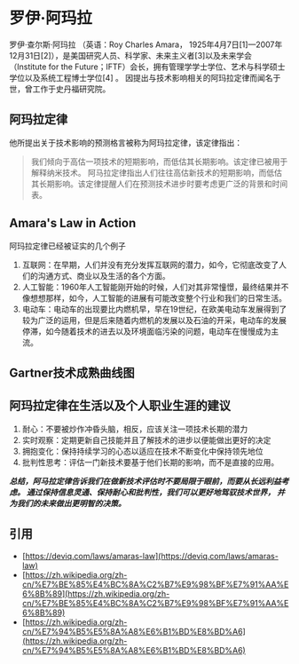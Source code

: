 # 罗伊·阿玛拉
罗伊·查尔斯·阿玛拉 （英语：Roy Charles Amara， 1925年4月7日[1]—2007年12月31日[2]），是美国研究人员、科学家、未来主义者[3]以及未来学会（Institute for the Future；IFTF）会长，拥有管理学学士学位、艺术与科学硕士学位以及系统工程博士学位[4] 。
因提出与技术影响相关的阿玛拉定律而闻名于世，曾工作于史丹福研究院。
## 阿玛拉定律
他所提出关于技术影响的预测格言被称为阿玛拉定律，该定律指出：
> 我们倾向于高估一项技术的短期影响，而低估其长期影响。该定律已被用于解释纳米技术。
阿马拉定律指出人们往往高估新技术的短期影响，而低估其长期影响。该定律提醒人们在预测技术进步时要考虑更广泛的背景和时间表。
## Amara's Law in Action
阿玛拉定律已经被证实的几个例子 
1. 互联网：在早期，人们并没有充分发挥互联网的潜力，如今，它彻底改变了人们的沟通方式、商业以及生活的各个方面。
2. 人工智能：1960年人工智能刚开始的时候，人们对其非常憧憬，最终结果并不像想想那样，如今，人工智能的进展有可能改变整个行业和我们的日常生活。
3. 电动车：电动车的出现要比内燃机早，早在19世纪，在欧美电动车发展得到了较为广泛的运用，但是后来随着内燃机的发展以及石油的开采，电动车的发展停滞，如今随着技术的进去以及环境面临污染的问题，电动车在慢慢成为主流。
## Gartner技术成熟曲线图
## 阿玛拉定律在生活以及个人职业生涯的建议
1. 耐心：不要被炒作冲昏头脑，相反，应该关注一项技术长期的潜力
2. 实时观察：定期更新自己技能并且了解技术的进步以便能做出更好的决定
3. 拥抱变化：保持持续学习的心态以适应在技术不断变化中保持领先地位
4. 批判性思考：评估一门新技术要基于他们长期的影响，而不是直接的应用。

***总结，阿马拉定律告诉我们在做新技术评估时不要局限于眼前，而要从长远利益考虑。
通过保持信息灵通、保持耐心和批判性，我们可以更好地驾驭技术世界，
并为我们的未来做出更明智的决策。***

## 引用
- [https://deviq.com/laws/amaras-law](https://deviq.com/laws/amaras-law)
- [https://zh.wikipedia.org/zh-cn/%E7%BE%85%E4%BC%8A%C2%B7%E9%98%BF%E7%91%AA%E6%8B%89](https://zh.wikipedia.org/zh-cn/%E7%BE%85%E4%BC%8A%C2%B7%E9%98%BF%E7%91%AA%E6%8B%89)
- [https://zh.wikipedia.org/zh-cn/%E7%94%B5%E5%8A%A8%E6%B1%BD%E8%BD%A6](https://zh.wikipedia.org/zh-cn/%E7%94%B5%E5%8A%A8%E6%B1%BD%E8%BD%A6)
